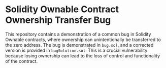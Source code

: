 # Solidity Ownable Contract Ownership Transfer Bug

This repository contains a demonstration of a common bug in Solidity Ownable contracts, where ownership can unintentionally be transferred to the zero address. The bug is demonstrated in `bug.sol`, and a corrected version is provided in `bugSolution.sol`. This is a crucial vulnerability because losing ownership can lead to the loss of control and functionality of the contract.